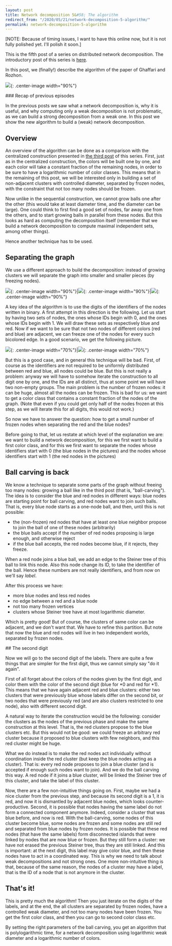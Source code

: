 ```yaml
---
layout: post
title: Network decomposition 5&#58; The algorithm
redirect_from: "/2020/05/21/network-decomposition-5-algorithm/"
permalink: network-decomposition-5-algorithm
---
```


[NOTE: Because of timing issues, I want to have this online now, but it is
not fully polished yet. I'll polish it soon.]

This is the fifth post of a series on distributed network decomposition. 
The introductory post of this series is 
[here](https://discrete-notes.github.io/network-decomposition-0). 

In this post, we (finally!) describe the algorithm of the paper of Ghaffari and Rozhon.

![](assets/caravane-6.jpg){: .center-image width="90%"}

### Recap of previous episodes

In the previous posts we saw what a network decomposition is, why it is useful,
and why computing only a weak decomposition is not problematic, as we can build
a strong decomposition from a weak one. In this post we show the new algorithm
to build a (weak) network decomposition.

## Overview

An overview of the algorithm can be done as a comparison with the centralized
construction presented in
[the third post](https://discrete-notes.github.io/network-decomposition-3-centralized)
of this series.
First, just as in the centralized construction, the colors will be built one
by one, and each color will take a constant fraction of the remaining nodes,
in order to be sure to have a logarithmic number of color classes.
This means that in the remaining of this post, we will be interested only in
building a set of non-adjacent clusters with controlled diameter,
separated by frozen nodes, with the constraint that not too many nodes should be
frozen.

Now unlike in the sequential construction, we cannot grow balls one after the
other (this would take at least diameter time, and the diameter can be large).
One could think to first find a good set of nodes, far away one from the others,
and to start growing balls in parallel from these nodes. But this looks as hard as
computing the decomposition itself (remember that we build a network
decomposition to compute maximal independent sets, among other things).

Hence another technique has to be used.     

## Separating the graph

We use a different approach to build the decomposition: instead of growing
clusters we will separate the graph into smaller and smaller pieces (by freezing
nodes). 

![](assets/ND-separating-1.png){: .center-image width="90%"}|![](assets/ND-separating-2.png){: .center-image width="90%"}|![](assets/ND-separating-3.png){: .center-image width="90%"}

A key idea of the algorithm is to use the digits of the identifiers of the
nodes written in binary. A first attempt in this direction is the following. Let
us start by having two sets of nodes, the ones whose IDs begin with 0, and
the ones whose IDs begin with 1. We will draw these sets as respectively
blue and red. Now if we want to be sure that not two nodes of different colors
(red and blue) are adjacent, we can freeze one of the nodes for every such
bicolored edge. In a good scenario, we get the following picture.

![](assets/ND-red-blue-1.png){: .center-image width="70%"}|![](assets/ND-red-blue-2.png){: .center-image width="70%"}

But this is a good case, and in general this technique will be bad. First, of
course as the identifiers are not required to be uniformly distributed between
red and blue, all nodes could be blue. But this is not really a problem: anyway
we will have to somehow iterate the construction to all digit one by one, and the
IDs are all distinct, thus at some point we will have two non-empty groups.
The main problem is the number of frozen nodes: it can be huge, almost all
the nodes can be frozen. This is bad for us: we want to get a
color class that contains a constant fraction of the nodes of the graph. (Note
that even if you could get only half of the nodes frozen at this step, as we
will iterate this for all digits, this would not work.)

So now we have to answer the question: how to get a small number of frozen nodes
when separating the red and the blue nodes?

Before going to that, let us restate at which level of the explanation we
are:
we want to build a network decomposition, for this we
first want to build a first color class, and for this we first want to separate
the nodes whose identifiers start with 0 (the blue nodes in the pictures) and
the nodes whose identifiers start with 1 (the red nodes in the pictures)

## Ball carving is back

We know a technique to separate some parts of the graph without freeing too many
nodes: growing a ball like in the third post (that is, "ball-carving"). The idea
is to consider the blue and red nodes in different ways: blue nodes are starting
point for ball carving, and red nodes want to join such balls. That is, every
blue node starts as a one-node ball, and then, until this is not possible:

* the (non-frozen) red nodes that have at least one blue neighbor propose to
join the ball of one of these nodes (arbitrarily)
* the blue balls accept if the number of red nodes proposing is large enough, and
otherwise reject
* if the blue ball accepts, the red nodes become blue, if it rejects, they freeze.

When a red node joins a blue ball, we add an edge to the Steiner tree of this
ball to link this node. Also this node change its ID, to take the identifier of
the ball. Hence these numbers are not really identifiers, and from now on
we'll say *label*.  

After this process we have:

* more blue nodes and less red nodes
* no edge between a red and a blue node
* not too many frozen vertices
* clusters whose Steiner tree have at most logarithmic diameter.

Which is pretty good! But of course, the clusters of same color can be adjacent,
and we don't want that. We have to refine this partition. But note that now the
blue and red nodes will live in two independent worlds, separated by frozen nodes.

## The second digit

Now we will go to the second digit of the labels. There are quite a few things
that are simpler for the first digit, thus we cannot simply say "do it again".

First of
all forget about the colors of the nodes given by the first digit, and color
them with the color of the second digit (blue for *0 and red for *1).
This means that we have again adjacent red and blue clusters: either two clusters that
were previously blue whose labels differ on the second bit, or
two nodes that were previously red (and are also clusters restricted to one node),
also with different second digit.

A natural way to iterate the construction would be the following: consider the
clusters as the nodes of the previous phase and make the same construction at
this level. That is, the red clusters propose to the blue clusters etc.
But this would not be good: we could freeze an arbitrary red cluster because it
proposed to blue clusters with few neighbors, and this red cluster might be huge.

What we do instead is to make the red nodes act individually without
coordination inside the red cluster (but keep the blue nodes acting as a cluster).
That is: every red node proposes to join a blue cluster (and is accepted if
enough such nodes want to join). And we do the ball carving this way.
A red node if it joins a blue cluster, will be linked the Steiner tree of this
cluster, and take the label of this cluster.

Now, there are a few non-intuitive things going on. First, maybe we had a nice
cluster from the previous step, and because its second digit is a 1, it is red,
and now it is dismantled by adjacent blue nodes, which looks counter-productive.
Second, it is possible that
nodes having the same label do not form a connected component anymore. Indeed,
consider a cluster that was blue before, and now is red. With the ball-carving,
some nodes of this
cluster become blue, some nodes are frozen and some nodes are still red and
separated from blue nodes by frozen nodes. It is possible that these red nodes
(that have the same labels) form disconnected islands that were linked
by nodes that are now blue or frozen. But they still form a cluster: we have
not erased the previous Steiner tree, thus they are still linked. And this is
important: at the next digit, this label may give color blue, and then these
nodes have to act in a coordinated way. This is why we need to talk about weak
decompositions and not strong ones.
One more non-intuitive thing is that, because of the same reason, the nodes of a
cluster may have a label, that is the ID of a node that is not anymore in the
cluster.

## That's it!

This is pretty much the algorithm! Then you just iterate on the digits of the
labels, and at the end, the all clusters are separated by frozen nodes, have
a controlled weak diameter, and not too many nodes have been frozen. You get the
first color class, and then you can go to second color class etc.

By setting the right parameters of the ball carving, you get an algorithm that
is polylogarithmic time, for a network decomposition using logarithmic weak
diameter and a logarithmic number of colors.        
 
  






